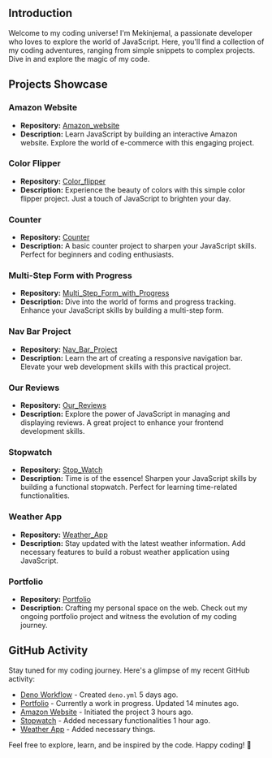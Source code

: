 

## Introduction
Welcome to my coding universe! I'm Mekinjemal, a passionate developer who loves to explore the world of JavaScript. Here, you'll find a collection of my coding adventures, ranging from simple snippets to complex projects. Dive in and explore the magic of my code.

## Projects Showcase

### Amazon Website
- **Repository:** [Amazon_website](https://github.com/mekinjemal/Amazon_website)
- **Description:** Learn JavaScript by building an interactive Amazon website. Explore the world of e-commerce with this engaging project.

### Color Flipper
- **Repository:** [Color_flipper](https://github.com/mekinjemal/Color_flipper)
- **Description:** Experience the beauty of colors with this simple color flipper project. Just a touch of JavaScript to brighten your day.

### Counter
- **Repository:** [Counter](https://github.com/mekinjemal/Counter)
- **Description:** A basic counter project to sharpen your JavaScript skills. Perfect for beginners and coding enthusiasts.

### Multi-Step Form with Progress
- **Repository:** [Multi_Step_Form_with_Progress](https://github.com/mekinjemal/Multi_Step_Form_with_Progress)
- **Description:** Dive into the world of forms and progress tracking. Enhance your JavaScript skills by building a multi-step form.

### Nav Bar Project
- **Repository:** [Nav_Bar_Project](https://github.com/mekinjemal/Nav_Bar_Project)
- **Description:** Learn the art of creating a responsive navigation bar. Elevate your web development skills with this practical project.

### Our Reviews
- **Repository:** [Our_Reviews](https://github.com/mekinjemal/Our_Reviews)
- **Description:** Explore the power of JavaScript in managing and displaying reviews. A great project to enhance your frontend development skills.

### Stopwatch
- **Repository:** [Stop_Watch](https://github.com/mekinjemal/Stop_Watch)
- **Description:** Time is of the essence! Sharpen your JavaScript skills by building a functional stopwatch. Perfect for learning time-related functionalities.

### Weather App
- **Repository:** [Weather_App](https://github.com/mekinjemal/Weather_App)
- **Description:** Stay updated with the latest weather information. Add necessary features to build a robust weather application using JavaScript.

### Portfolio
- **Repository:** [Portfolio](https://github.com/mekinjemal/Portfolio)
- **Description:** Crafting my personal space on the web. Check out my ongoing portfolio project and witness the evolution of my coding journey.

## GitHub Activity
Stay tuned for my coding journey. Here's a glimpse of my recent GitHub activity:

- [Deno Workflow](https://github.com/mekinjemal/.github/workflows) - Created `deno.yml` 5 days ago.
- [Portfolio](https://github.com/mekinjemal/Portfollo) - Currently a work in progress. Updated 14 minutes ago.
- [Amazon Website](https://github.com/mekinjemal/Amazon_website) - Initiated the project 3 hours ago.
- [Stopwatch](https://github.com/mekinjemal/Stop_Watch) - Added necessary functionalities 1 hour ago.
- [Weather App](https://github.com/mekinjemal/Weather_App) - Added necessary things.

Feel free to explore, learn, and be inspired by the code. Happy coding! 🚀

